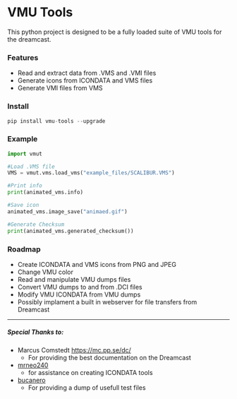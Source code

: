 
# VMU Tools

This python project is designed to be a fully loaded suite of VMU tools for the dreamcast.

### Features
* Read and extract data from .VMS and  .VMI files
* Generate icons from ICONDATA and VMS files
* Generate VMI files from VMS 

### Install 
``` python
pip install vmu-tools --upgrade
```

### Example
```python
import vmut

#Load .VMS file
VMS = vmut.vms.load_vms("example_files/SCALIBUR.VMS")  

#Print info
print(animated_vms.info)  

#Save icon
animated_vms.image_save("animaed.gif")  

#Generate Checksum
print(animated_vms.generated_checksum())
```




### Roadmap
* Create ICONDATA and VMS icons from PNG and JPEG
* Change VMU color
* Read and manipulate VMU dumps files
* Convert VMU dumps to and from .DCI files
* Modify VMU ICONDATA from VMU dumps
* Possibly implament a built in webserver for file transfers from Dreamcast




----
##### Special Thanks  to:
* Marcus Comstedt https://mc.pp.se/dc/
	* For providing the best documentation on the Dreamcast 
* [mrneo240](https://github.com/mrneo240)
	* for assistance on creating ICONDATA tools
*  [bucanero](https://github.com/bucanero)
	* For providing a dump of usefull test files
